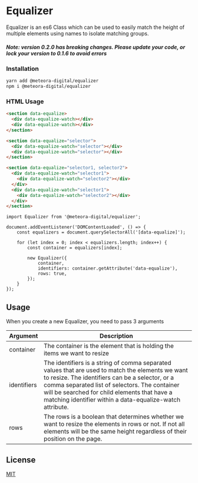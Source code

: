 # Equalizer

Equalizer is an es6 Class which can be used to easily match the height of multiple elements using names to isolate matching groups.

##### Note: version 0.2.0 has breaking changes. Please update your code, or lock your version to 0.1.6 to avoid errors

### Installation

```bash
yarn add @meteora-digital/equalizer
npm i @meteora-digital/equalizer
```

### HTML Usage

```html
<section data-equalize>
  <div data-equalize-watch></div>
  <div data-equalize-watch></div>
</section>
```

```html
<section data-equalize="selector">
  <div data-equalize-watch="selector"></div>
  <div data-equalize-watch="selector"></div>
</section>
```

```html
<section data-equalize="selector1, selector2">
  <div data-equalize-watch="selector1">
    <div data-equalize-watch="selector2"></div>
  </div>
  <div data-equalize-watch="selector1">
    <div data-equalize-watch="selector2"></div>
  </div>
</section>
```

```es6
import Equalizer from '@meteora-digital/equalizer';

document.addEventListener('DOMContentLoaded', () => {
    const equalizers = document.querySelectorAll('[data-equalize]');
    
    for (let index = 0; index < equalizers.length; index++) {
        const container = equalizers[index];

        new Equalizer({
            container,
            identifiers: container.getAttribute('data-equalize'),
            rows: true,
        });
    }
});
```

## Usage

When you create a new Equalizer, you need to pass 3 arguments

| Argument | Description |
|----------|-------------|
| container | The container is the element that is holding the items we want to resize |
| identifiers | The identifiers is a string of comma separated values that are used to match the elements we want to resize. The identifiers can be a selector, or a comma separated list of selectors. The container will be searched for child elements that have a matching identifier within a data-equalize-watch attribute. |
| rows | The rows is a boolean that determines whether we want to resize the elements in rows or not. If not all elements will be the same height regardless of their position on the page. |

## License
[MIT](https://choosealicense.com/licenses/mit/)

# 

